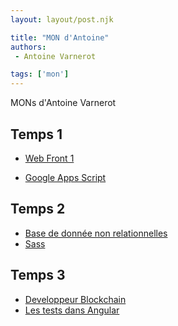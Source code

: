 ```yaml
---
layout: layout/post.njk

title: "MON d'Antoine"
authors:
 - Antoine Varnerot

tags: ['mon']
---
```


<!-- Début Résumé -->
MONs d'Antoine Varnerot

<!-- fin Résumé -->

## Temps 1

- [Web Front 1](./mons/web-front-1)

- [Google Apps Script](./mons/google-app-script)

## Temps 2

- [Base de donnée non relationnelles](./mons/bdd-non-relationnelles)
- [Sass](./mons/sass)

## Temps 3

- [Developpeur Blockchain](./mons/developpeur-blockchain)
- [Les tests dans Angular](./mons/angular-test)
